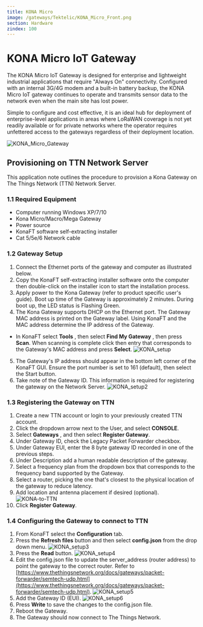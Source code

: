 ```yaml
---
title: KONA Micro
image: /gateways/Tektelic/KONA_Micro_Front.png
section: Hardware
zindex: 100
---
```


# KONA Micro IoT Gateway

The KONA Micro IoT Gateway is designed for enterprise and lightweight industrial applications that require &quot;Always On&quot; connectivity.  Configured with an internal 3G/4G modem and a built-in battery backup, the KONA Micro IoT gateway continues to operate and transmits sensor data to the network even when the main site has lost power.

Simple to configure and cost effective, it is an ideal hub for deployment of enterprise-level applications in areas where LoRaWAN coverage is not yet readily available or for private networks where the operator requires unfettered access to the gateways regardless of their deployment location.

![KONA_Micro_Gateway](KONA_Micro_Front.png)


## Provisioning on TTN Network Server

This application note outlines the procedure to provision a Kona Gateway on The Things Network (TTN) Network Server.

### 1.1 Required Equipment

- Computer running Windows XP/7/10
- Kona Micro/Macro/Mega Gateway
- Power source
- KonaFT software self-extracting installer
- Cat 5/5e/6 Network cable

### 1.2 Gateway Setup

 1. Connect the Ethernet ports of the gateway and computer as illustrated below.
 2. Copy the KonaFT self-extracting installer software onto the computer then double-click on the installer icon to start the installation process.
 3. Apply power to the Kona Gateway (refer to product specific user&#39;s guide).  Boot up time of the Gateway is approximately 2 minutes. During boot up, the LED status is Flashing Green.
 4. The Kona Gateway supports DHCP on the Ethernet port. The Gateway MAC address is printed on the Gateway label. Using KonaFT and the MAC address determine the IP address of the Gateway.
 - In KonaFT select **Tools** , then select **Find My Gateway** , then press **Scan**. When scanning is complete click then entry that corresponds to the Gateway&#39;s MAC address and press **Select**.
 ![KONA_setup](Screen_1.png)
 5. The Gateway&#39;s IP address should appear in the bottom left corner of the KonaFT GUI.  Ensure the port number is set to 161 (default), then select the Start button.
 6. Take note of the Gateway ID.  This information is required for registering the gateway on the Network Server.
 ![KONA_setup2](Screen_2.png)

### 1.3 Registering the Gateway on TTN

 1. Create a new TTN account or login to your previously created TTN account.
 2. Click the dropdown arrow next to the User, and select **CONSOLE**.
 3. Select **Gateways** , and then select **Register Gateway**.
 4. Under Gateway ID, check the Legacy Packet Forwarder checkbox.
 5. Under Gateway EUI, enter the 8 byte gateway ID recorded in one of the previous steps.
 6. Under Description add a human readable description of the gateway.
 7. Select a frequency plan from the dropdown box that corresponds to the frequency band supported by the Gateway.
 8. Select a router, picking the one that&#39;s closest to the physical location of the gateway to reduce latency.
 9. Add location and antenna placement if desired (optional).
 ![KONA-to-TTN](TTN_Screen.png)
 10. Click **Register Gateway**.



### 1.4 Configuring the Gateway to connect to TTN

 1. From KonaFT select the **Configuration** tab.
 2. Press the **Refresh files** button and then select **config.json** from the drop down menu.
 ![KONA_setup3](Screen_3.png)
 3. Press the **Read** button.
 ![KONA_setup4](Screen_4.png)
 4. Edit the config.json file to update the server\_address (router address) to point the gateway to the correct router.  Refer to [https://www.thethingsnetwork.org/docs/gateways/packet-forwarder/semtech-udp.html](https://www.thethingsnetwork.org/docs/gateways/packet-forwarder/semtech-udp.html).
 ![KONA_setup5](Screen_5.png)
 5. Add the Gateway ID (EUI).
 ![KONA_setup6](Screen_6.png)
 6. Press **Write** to save the changes to the config.json file.
 7. Reboot the Gateway.
 8. The Gateway should now connect to The Things Network.
